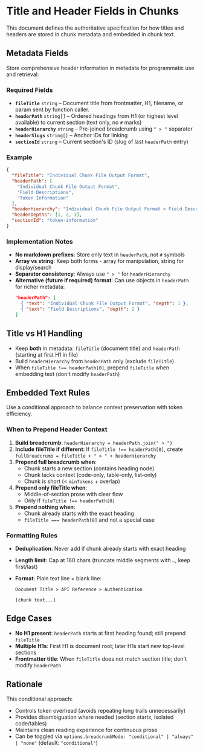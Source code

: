 # Title and Header Fields in Chunks

This document defines the authoritative specification for how titles and headers are stored in chunk metadata and embedded in chunk text.

## Metadata Fields

Store comprehensive header information in metadata for programmatic use and retrieval:

### Required Fields

* **`fileTitle`** `string` – Document title from frontmatter, H1, filename, or param sent by function caller.
* **`headerPath`** `string[]` – Ordered headings from H1 (or highest level available) to current section (text only, no `#` marks)
* **`headerHierarchy`** `string` – Pre-joined breadcrumb using `" > "` separator
* **`headerSlugs`** `string[]` – Anchor IDs for linking
* **`sectionId`** `string` – Current section's ID (slug of last `headerPath` entry)

### Example

```json
{
  "fileTitle": "Individual Chunk File Output Format",
  "headerPath": [
    "Individual Chunk File Output Format",
    "Field Descriptions",
    "Token Information"
  ],
  "headerHierarchy": "Individual Chunk File Output Format > Field Descriptions > Token Information",
  "headerDepths": [1, 2, 3],
  "sectionId": "token-information"
}
```

### Implementation Notes

* **No markdown prefixes**: Store only text in `headerPath`, not `#` symbols
* **Array vs string**: Keep both forms - array for manipulation, string for display/search
* **Separator consistency**: Always use `" > "` for `headerHierarchy`
* **Alternative (future if required) format**: Can use objects in `headerPath` for richer metadata:
  ```json
  "headerPath": [
    { "text": "Individual Chunk File Output Format", "depth": 1 },
    { "text": "Field Descriptions", "depth": 2 }
  ]
  ```

## Title vs H1 Handling

* Keep **both** in metadata: `fileTitle` (document title) and `headerPath` (starting at first H1 in file)
* Build `headerHierarchy` from `headerPath` only (exclude `fileTitle`)
* When `fileTitle !== headerPath[0]`, prepend `fileTitle` when embedding text (don't modify `headerPath`)

## Embedded Text Rules

Use a conditional approach to balance context preservation with token efficiency.

### When to Prepend Header Context

1. **Build breadcrumb**: `headerHierarchy = headerPath.join(" > ")`
2. **Include fileTitle if different**: If `fileTitle !== headerPath[0]`, create `fullBreadcrumb = fileTitle + " > " + headerHierarchy`
3. **Prepend full breadcrumb when**:
   - Chunk starts a new section (contains heading node)
   - Chunk lacks context (code-only, table-only, list-only)
   - Chunk is short (< `minTokens` + overlap)
4. **Prepend only fileTitle when**:
   - Middle-of-section prose with clear flow
   - Only if `fileTitle !== headerPath[0]`
5. **Prepend nothing when**:
   - Chunk already starts with the exact heading
   - `fileTitle === headerPath[0]` and not a special case

### Formatting Rules

* **Deduplication**: Never add if chunk already starts with exact heading
* **Length limit**: Cap at 160 chars (truncate middle segments with `…`, keep first/last)
* **Format**: Plain text line + blank line:

  ```
  Document Title > API Reference > Authentication

  [chunk text...]
  ```

## Edge Cases

* **No H1 present**: `headerPath` starts at first heading found; still prepend `fileTitle`
* **Multiple H1s**: First H1 is document root; later H1s start new top-level sections
* **Frontmatter title**: When `fileTitle` does not match section title; don't modify `headerPath`

## Rationale

This conditional approach:
* Controls token overhead (avoids repeating long trails unnecessarily)
* Provides disambiguation where needed (section starts, isolated code/tables)
* Maintains clean reading experience for continuous prose
* Can be toggled via `options.breadcrumbMode: "conditional" | "always" | "none"` (default: `"conditional"`)
